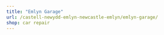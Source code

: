 ```yaml
---
title: "Emlyn Garage"
url: /castell-newydd-emlyn-newcastle-emlyn/emlyn-garage/
shop: car repair
---
```

